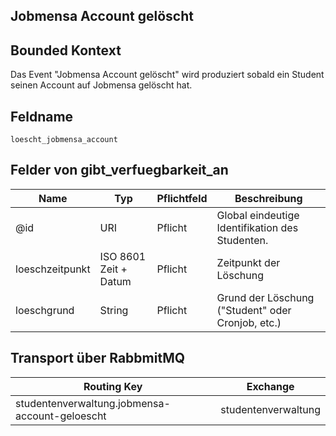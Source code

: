 ## Jobmensa Account gelöscht

## Bounded Kontext

Das Event "Jobmensa Account gelöscht" wird produziert sobald ein Student seinen Account auf Jobmensa gelöscht hat.

## Feldname

`loescht_jobmensa_account`

## Felder von gibt_verfuegbarkeit_an

| Name | Typ  | Pflichtfeld  | Beschreibung  |
|---|---|---|---|
| @id | URI | Pflicht  | Global eindeutige Identifikation des Studenten. |
| loeschzeitpunkt | ISO 8601 Zeit + Datum | Pflicht  | Zeitpunkt der Löschung |
| loeschgrund | String | Pflicht  | Grund der Löschung ("Student" oder Cronjob, etc.) |

## Transport über RabbmitMQ

| Routing Key  | Exchange  |
|---|---|
| studentenverwaltung.jobmensa-account-geloescht | studentenverwaltung  |
